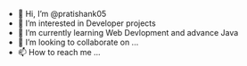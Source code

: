 - 👋 Hi, I’m @pratishank05
- 👀 I’m interested in Developer projects
- 🌱 I’m currently learning Web Devlopment and advance Java 
- 💞️ I’m looking to collaborate on ...
- 📫 How to reach me ...

<!---
pratishank05/pratishank05 is a ✨ special ✨ repository because its `README.md` (this file) appears on your GitHub profile.
You can click the Preview link to take a look at your changes.
--->
